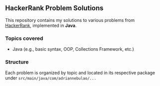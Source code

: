## HackerRank Problem Solutions

This repository contains my solutions to various problems from [HackerRank](https://www.hackerrank.com), implemented in **Java**.

### Topics covered

- Java (e.g., basic syntax, OOP, Collections Framework, etc.)

### Structure

Each problem is organized by topic and located in its respective package under ``src/main/java/com/adriannebulao/...``